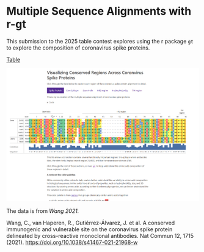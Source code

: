 
# Multiple Sequence Alignments with r-gt

This submission to the 2025 table contest explores using the r package `gt` to explore the composition of coronavirus spike proteins. 

[Table](https://victoryuan.com/2025-posit-table-contest-gt-msa/)

![](msa.gif)

The data is from *Wang 2021.*

Wang, C., van Haperen, R., Gutiérrez-Álvarez, J. et al. A conserved immunogenic and vulnerable site on the coronavirus spike protein delineated by cross-reactive monoclonal antibodies. Nat Commun 12, 1715 (2021). https://doi.org/10.1038/s41467-021-21968-w